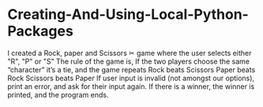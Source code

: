 # Creating-And-Using-Local-Python-Packages
I created a Rock, paper and Scissors ✂ game where the user selects either  "R", "P" or "S"
The rule of the game is, If the two players choose the same “character” it’s a tie, and the game repeats
Rock beats Scissors
Paper beats Rock
Scissors beats Paper
If user input is invalid (not amongst our options), print an error, and ask for their input again.
If there is a winner, the winner is printed, and the program ends.

